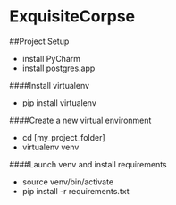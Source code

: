 # ExquisiteCorpse

##Project Setup
- install PyCharm
- install postgres.app

####Install virtualenv
- pip install virtualenv

####Create a new virtual environment
- cd [my_project_folder]
- virtualenv venv

####Launch venv and install requirements
- source venv/bin/activate
- pip install -r requirements.txt
